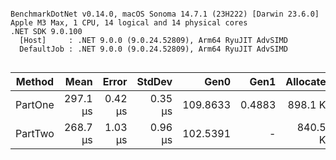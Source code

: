 ```

BenchmarkDotNet v0.14.0, macOS Sonoma 14.7.1 (23H222) [Darwin 23.6.0]
Apple M3 Max, 1 CPU, 14 logical and 14 physical cores
.NET SDK 9.0.100
  [Host]     : .NET 9.0.0 (9.0.24.52809), Arm64 RyuJIT AdvSIMD
  DefaultJob : .NET 9.0.0 (9.0.24.52809), Arm64 RyuJIT AdvSIMD


```
| Method  | Mean     | Error   | StdDev  | Gen0     | Gen1   | Allocated |
|-------- |---------:|--------:|--------:|---------:|-------:|----------:|
| PartOne | 297.1 μs | 0.42 μs | 0.35 μs | 109.8633 | 0.4883 |  898.1 KB |
| PartTwo | 268.7 μs | 1.03 μs | 0.96 μs | 102.5391 |      - | 840.52 KB |
